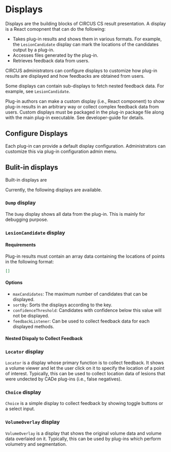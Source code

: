 # Displays

Displays are the building blocks of CIRCUS CS result presentation. A display is a React comopnent that can do the following:

- Takes plug-in results and shows them in various formats. For example, the `LesionCandidate` display can mark the locations of the candidates output by a plug-in.
- Accesses files generated by the plug-in.
- Retrieves feedback data from users.

CIRCUS administrators can configure displays to customize how plug-in results are displayed and how feedbacks are obtained from users.

Some displays can contain sub-displays to fetch nested feedback data. For example, see `LesionCandidate`.

Plug-in authors can make a custom display (i.e., React component) to show plug-in results in an arbitrary way or collect complex feedback data from users. Custom displays must be packaged in the plug-in package file along with the main plug-in executable. See developer-guide for details.

## Configure Displays

Each plug-in can provide a default display configuration. Administrators can customize this via plug-in configuration admin menu.

## Bulit-in displays

Built-in displays are

Currently, the following displays are available.

### `Dump` display

The `Dump` display shows all data from the plug-in. This is mainly for debugging purpose.

### `LesionCandidate` display

#### Requirements

Plug-in results must contain an array data containing the locations of points in the following format:

```json
[]
```

#### Options

- `maxCandidates`: The maximum number of candidates that can be displayed.
- `sortBy`: Sorts the displays according to the key.
- `confidenceThreshold`: Candidates with confidence below this value will not be displayed.
- `feedbackListener`: Can be used to collect feedback data for each displayed methods.

#### Nested Dispaly to Collect Feedback

### `Locator` display

`Locator` is a display whose primary function is to collect feedback. It shows a volume viewer and let the user click on it to specify the location of a point of interest. Typically, this can be used to collect location data of lesions that were undected by CADe plug-ins (i.e., false negatives).

### `Choice` display

`Choice` is a simple display to collect feedback by showing toggle buttons or a select input.

### `VolumeOverlay` display

`VolumeOverlay` is a display that shows the original volume data and volume data overlaied on it. Typically, this can be used by plug-ins which perform volumetry and segmentation.
